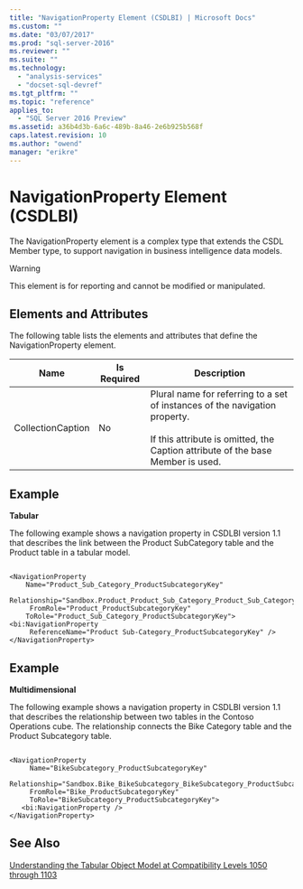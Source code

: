 ```yaml
---
title: "NavigationProperty Element (CSDLBI) | Microsoft Docs"
ms.custom: ""
ms.date: "03/07/2017"
ms.prod: "sql-server-2016"
ms.reviewer: ""
ms.suite: ""
ms.technology: 
  - "analysis-services"
  - "docset-sql-devref"
ms.tgt_pltfrm: ""
ms.topic: "reference"
applies_to: 
  - "SQL Server 2016 Preview"
ms.assetid: a36b4d3b-6a6c-489b-8a46-2e6b925b568f
caps.latest.revision: 10
ms.author: "owend"
manager: "erikre"
---
```

# NavigationProperty Element (CSDLBI)
  The NavigationProperty element is a complex type that extends the CSDL Member type, to support navigation in business intelligence data models.  
  
> [!WARNING]  
>  This element is for reporting and cannot be modified or manipulated.  
  
## Elements and Attributes  
 The following table lists the elements and attributes that define the NavigationProperty element.  
  
|Name|Is Required|Description|  
|----------|-----------------|-----------------|  
|CollectionCaption|No|Plural name for referring to a set of instances of the navigation property.<br /><br /> If this attribute is omitted, the Caption attribute of the base Member is used.|  
  
## Example  
 **Tabular**  
  
 The following example shows a navigation property in CSDLBI version 1.1 that describes the link between the Product SubCategory table and the Product table in a tabular model.  
  
```  
  
<NavigationProperty   
    Name="Product_Sub_Category_ProductSubcategoryKey"      
    Relationship="Sandbox.Product_Product_Sub_Category_Product_Sub_Category_ProductSubcategoryKey"  
     FromRole="Product_ProductSubcategoryKey"   
    ToRole="Product_Sub_Category_ProductSubcategoryKey">  
<bi:NavigationProperty   
     ReferenceName="Product Sub-Category_ProductSubcategoryKey" />  
</NavigationProperty>  
```  
  
## Example  
 **Multidimensional**  
  
 The following example shows a navigation property in CSDLBI version 1.1 that describes the relationship between two tables in the Contoso Operations cube. The relationship connects the Bike Category table and the Product Subcategory table.  
  
```  
  
<NavigationProperty   
     Name="BikeSubcategory_ProductSubcategoryKey"   
     Relationship="Sandbox.Bike_BikeSubcategory_BikeSubcategory_ProductSubcategoryKey"   
     FromRole="Bike_ProductSubcategoryKey"   
     ToRole="BikeSubcategory_ProductSubcategoryKey">  
   <bi:NavigationProperty />  
</NavigationProperty>  
```  
  
## See Also  
 [Understanding the Tabular Object Model at Compatibility Levels 1050 through 1103](../Topic/Understanding%20the%20Tabular%20Object%20Model%20at%20Compatibility%20Levels%201050%20through%201103.md)  
  
  